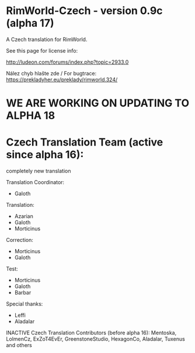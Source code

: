 # RimWorld-Czech - version 0.9c (alpha 17)

A Czech translation for RimWorld.

See this page for license info:

http://ludeon.com/forums/index.php?topic=2933.0

Nález chyb hlašte zde / For bugtrace: 
https://prekladyher.eu/preklady/rimworld.324/

# WE ARE WORKING ON UPDATING TO ALPHA 18

# Czech Translation Team (active since alpha 16):
completely new translation



Translation Coordinator:
* Galoth

Translation:
* Azarian
* Galoth
* Morticinus

Correction:
* Morticinus
* Galoth

Test:
* Morticinus
* Galoth
* Barbar

Special thanks:
* Leffi
* Aladalar

INACTIVE Czech Translation Contributors (before alpha 16):
Mentoska, LolmenCz, ExZoT4EvEr, GreenstoneStudio, HexagonCo, Aladalar, Tuxenus and others
